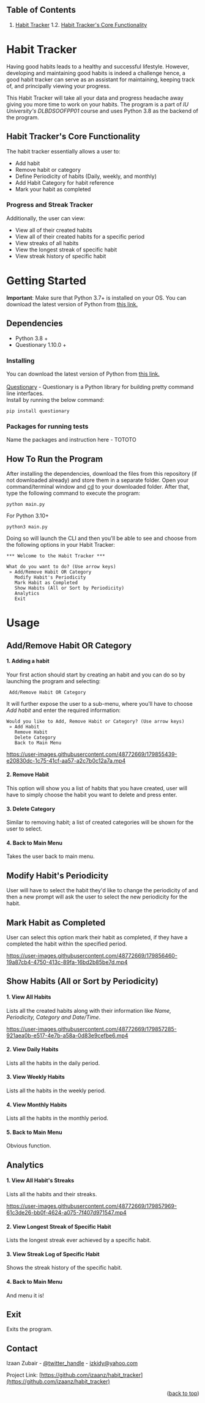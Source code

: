 ## Table of Contents
1. [Habit Tracker](#Habit-Tracker)
 1.2. [Habit Tracker's Core Functionality](##habit-trackers-core-functionality)

# Habit Tracker

Having good habits leads to a healthy and successful lifestyle. However, developing and maintaining good habits is indeed a challenge hence, a good habit tracker can serve as an assistant for maintaining, keeping track of, and principally viewing your progress.

This Habit Tracker will take all your data and progress headache away giving you more time to work on your habits. The program is a part of *IU University's* *DLBDSOOFPP01* course and uses Python 3.8 as the backend of the program.


## Habit Tracker's Core Functionality
The habit tracker essentially allows a user to:

* Add habit 
* Remove habit or category 
* Define Periodicity of habits (Daily, weekly, and monthly)
* Add Habit Category for habit reference
* Mark your habit as completed

### Progress and Streak Tracker
Additionally, the user can view:
* View all of their created habits
* View all of their created habits for a specific period
* View streaks of all habits
* View the longest streak of specific habit
* View streak history of specific habit



# Getting Started
**Important**: Make sure that Python 3.7+ is installed on your OS. You can download the latest version of Python from [this link.](https://www.python.org/downloads/)

## Dependencies
* Python 3.8 +
* Questionary 1.10.0 +

### Installing
You can download the latest version of Python from [this link.](https://www.python.org/downloads/) <br>
<br>[Questionary](https://www.python.org/downloads/) - Questionary is a Python library for building pretty command line interfaces. 
<br>Install by running the below command:<br>
```
pip install questionary
```

### Packages for running tests
Name the packages and instruction here - TOTOTO

## How To Run the Program
After installing the dependencies, download the files from this repository (if not downloaded already) and store them in a separate folder. Open your command/terminal window and [cd](https://www.alphr.com/change-directory-in-cmd/) to your downloaded folder. After that, type the following command to execute the program:
```
python main.py
```
For Python 3.10+
```
python3 main.py
```
Doing so will launch the CLI and then you'll be able to see and choose from the following options in your Habit Tracker:

```
*** Welcome to the Habit Tracker ***

What do you want to do? (Use arrow keys)
 » Add/Remove Habit OR Category
   Modify Habit's Periodicity
   Mark Habit as Completed
   Show Habits (All or Sort by Periodicity)
   Analytics
   Exit
```



# Usage
## Add/Remove Habit OR Category
#### 1. Adding a habit
Your first action should start by creating an habit and you can do so by launching the program and selecting:
```
 Add/Remove Habit OR Category
```
It will further expose the user to a sub-menu, where you'll have to choose *Add habit* and enter the required information:
```
Would you like to Add, Remove Habit or Category? (Use arrow keys)
 » Add Habit
   Remove Habit
   Delete Category
   Back to Main Menu

```
https://user-images.githubusercontent.com/48772669/179855439-e20830dc-1c75-41cf-aa57-a2c7b0c12a7a.mp4

#### 2. Remove Habit
This option will show you a list of habits that you have created, user will have to simply choose the habit you want to delete and press enter.

#### 3. Delete Category
Similar to removing habit; a list of created categories will be shown for the user to select.

#### 4. Back to Main Menu
Takes the user back to main menu.

## Modify Habit's Periodicity
User will have to select the habit they'd like to change the periodicity of and then a new prompt will ask the user to select the new periodicity for the habit.

## Mark Habit as Completed
User can select this option mark their habit as completed, if they have a completed the habit within the specified period.

https://user-images.githubusercontent.com/48772669/179856460-19a87cb4-4750-413c-89fa-16bd2b85be7d.mp4

## Show Habits (All or Sort by Periodicity)

#### 1. View All Habits
Lists all the created habits along with their information like *Name, Periodicity, Category and Date/Time*.

https://user-images.githubusercontent.com/48772669/179857285-921aea0b-e517-4e7b-a58a-0d83e9cefbe6.mp4

#### 2. View Daily Habits
Lists all the habits in the daily period.
#### 3. View Weekly Habits
Lists all the habits in the weekly period.
#### 4. View Monthly Habits
Lists all the habits in the monthly period.
#### 5. Back to Main Menu
Obvious function.



## Analytics
#### 1. View All Habit's Streaks
Lists all the habits and their streaks.

https://user-images.githubusercontent.com/48772669/179857969-61c3de26-bb0f-4624-a075-7f407d971547.mp4

#### 2. View Longest Streak of Specific Habit
Lists the longest streak ever achieved by a specific habit.
#### 3. View Streak Log of Specific Habit
Shows the streak history of the specific habit.
#### 4. Back to Main Menu
And menu it is!

## Exit
Exits the program.

## Contact

Izaan Zubair - [@twitter_handle](https://twitter.com/be_izzi) - izkidy@yahoo.com

Project Link: [https://github.com/izaanz/habit_tracker](https://github.com/izaanz/habit_tracker)

<p align="right">(<a href="#top">back to top</a>)</p>


